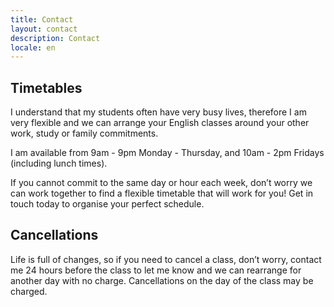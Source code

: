 ```yaml
---
title: Contact
layout: contact
description: Contact
locale: en
---
```





## Timetables

I understand that my students often have very busy lives, therefore I am very flexible and we can arrange your English classes around your other work, study or family commitments. 

I am available from 9am - 9pm Monday - Thursday, and 10am - 2pm Fridays (including lunch times). 

If you cannot commit to the same day or hour each week, don’t worry we can work together to find a flexible timetable that will work for you! Get in touch today to organise your perfect schedule. 


## Cancellations 

Life is full of changes, so if you need to cancel a class, don’t worry, contact me 24 hours before the class to let me know and we can rearrange for another day with no charge. Cancellations on the day of the class may be charged. 